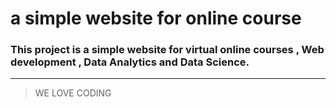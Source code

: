 # a simple website for online course 
### This project is a simple website for virtual online courses , Web development , Data Analytics and Data Science.

---
> WE LOVE CODING 
